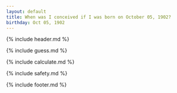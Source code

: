 ```yaml
---
layout: default
title: When was I conceived if I was born on October 05, 1902?
birthday: Oct 05, 1902
---
```


{% include header.md %}

{% include guess.md %}

{% include calculate.md %}

{% include safety.md %}

{% include footer.md %}



